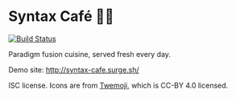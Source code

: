 # Syntax Café 👨‍🍳

[![Build Status](https://travis-ci.org/Wilfred/language-diner.svg?branch=master)](https://travis-ci.org/Wilfred/language-diner)

Paradigm fusion cuisine, served fresh every day.

Demo site: http://syntax-cafe.surge.sh/

ISC license. Icons are from
[Twemoji](https://github.com/twitter/twemoji), which is CC-BY 4.0 licensed.
